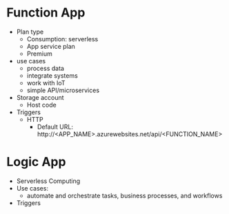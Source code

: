 # Function App
- Plan type
	- Consumption: serverless
	- App service plan
	- Premium
- use cases
	- process data
	- integrate systems
	- work with IoT
	- simple API/microservices
- Storage account
	- Host code
- Triggers
	- HTTP
		- Default URL: http://<APP_NAME>.azurewebsites.net/api/<FUNCTION_NAME>


# Logic App
- Serverless Computing
- Use cases:
	- automate and orchestrate tasks, business processes, and workflows
- Triggers
		


